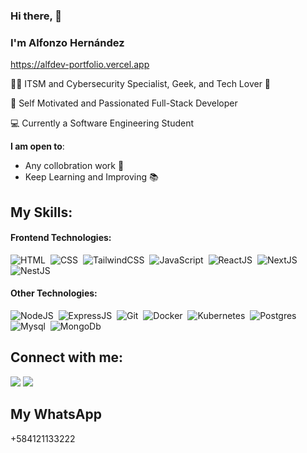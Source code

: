 ### Hi there, 👋
### I'm Alfonzo Hernández

https://alfdev-portfolio.vercel.app

👨‍💻 ITSM and Cybersecurity Specialist, Geek, and Tech Lover 🤖

🚀 Self Motivated and Passionated Full-Stack Developer

💻 Currently a Software Engineering Student

 **I am open to**:
- Any collobration work 🤝
- Keep Learning and Improving 📚

## My Skills:

#### Frontend Technologies:
![HTML](https://img.shields.io/badge/HTML5-E34F26?style=for-the-badge&logo=html5&logoColor=white)&nbsp;
![CSS](https://img.shields.io/badge/CSS3-1572B6?style=for-the-badge&logo=css3&logoColor=white)&nbsp;
![TailwindCSS](https://img.shields.io/badge/Tailwind_CSS-38B2AC?style=for-the-badge&logo=tailwind-css&logoColor=white)&nbsp;
![JavaScript](https://img.shields.io/badge/JavaScript-F7DF1E?style=for-the-badge&logo=javascript&logoColor=black)&nbsp;
![ReactJS](https://img.shields.io/badge/React-20232A?style=for-the-badge&logo=react&logoColor=61DAFB)&nbsp;
![NextJS](https://img.shields.io/badge/NextJS-ffffff?style=for-the-badge&logo=javascript&logoColor=black)&nbsp;![NestJS](https://img.shields.io/badge/NestJS-ffffff?style=for-the-badge&logo=nestjs&logoColor=black)&nbsp;


#### Other Technologies:
![NodeJS](https://img.shields.io/badge/Node.js-43853D?style=for-the-badge&logo=node.js&logoColor=white)&nbsp;
![ExpressJS](https://img.shields.io/badge/Express.js-404D59?style=for-the-badge&logo=express)&nbsp;
![Git](https://img.shields.io/badge/GIT-E44C30?style=for-the-badge&logo=git&logoColor=white)&nbsp;
![Docker](https://img.shields.io/badge/Docker-2E86C1?style=for-the-badge&logo=docker&logoColor=white)&nbsp;
![Kubernetes](https://img.shields.io/badge/Kubernets-0054a5?style=for-the-badge&logo=kubernetes&logoColor=white)&nbsp;
![Postgres](https://img.shields.io/badge/Postgres-2F5E8D?style=for-the-badge&logo=postgresql&logoColor=white)&nbsp;
![Mysql](https://img.shields.io/badge/Mysql-BE7400?style=for-the-badge&logo=mysql&logoColor=white)&nbsp;
![MongoDb](https://img.shields.io/badge/Mongodb-2F5E8D?style=for-the-badge&logo=mongodb&logoColor=green)&nbsp;


## Connect with me:
[<img src="https://img.shields.io/badge/linkedin-%2312100E.svg?&style=for-the-badge&logo=linkedin&logoColor=white&color=black" />](https://www.linkedin.com/in/alfonzo-hernandez-h/)
[<img src="https://img.shields.io/badge/Gmail-D14836?style=for-the-badge&logo=gmail&logoColor=white"/>](mailto:alfonzo.developer@gmail.com)&nbsp;

## My WhatsApp
+584121133222
